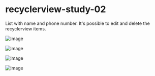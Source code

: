 # recyclerview-study-02
List with name and phone number. It's possible to edit and delete the recyclerview items.

![image](https://user-images.githubusercontent.com/53324891/180589299-ba5c64b2-3395-4a8a-a957-931bd76c814e.png)

![image](https://user-images.githubusercontent.com/53324891/180589369-4420a2f4-3272-4ea3-89e0-11852b5678fe.png)

![image](https://user-images.githubusercontent.com/53324891/180589387-8d736cf7-6e45-48a1-83dc-aaa3aea16c11.png)

![image](https://user-images.githubusercontent.com/53324891/180589400-ce5892cd-b175-4c24-b403-e5edfeb008f2.png)




